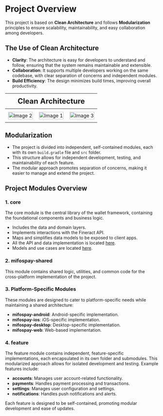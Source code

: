 # Project Overview

This project is based on **Clean Architecture** and follows **Modularization** principles to ensure scalability, maintainability, and easy collaboration among developers.

## The Use of Clean Architecture

- **Clarity**: The architecture is easy for developers to understand and follow, ensuring that the system remains maintainable and extensible.
- **Collaboration**: It supports multiple developers working on the same codebase, with clear separation of concerns and independent modules.
- **Build Efficiency**: The design minimizes build times, improving overall productivity.

<table style="width: 100%; table-layout: fixed; border-collapse: collapse;">
  <thead>
    <tr>
      <th colspan="3" align="center" style="text-align: center; font-size: 1.5em; padding: 10px;">Clean Architecture</th>
    </tr>
  </thead>
  <tbody>
    <tr>
      <td align="center" style="padding: 10px;">
        <img src="https://github.com/user-attachments/assets/5ded3799-0746-4b67-816c-cb149b150c5b" alt="Image 2" style="width: 100%; max-width: 200px;"/>
      </td>
      <td align="center" style="padding: 10px;">
        <img src="https://github.com/user-attachments/assets/79f66eb7-e664-43e7-963c-d8e5610c3c25" alt="Image 1" style="width: 100%; max-width: 200px;"/>
      </td>
      <td align="center" style="padding: 10px;">
        <img src="https://github.com/user-attachments/assets/6a949e74-73bd-4506-be1b-8a500fc93b00" alt="Image 3" style="width: 100%; max-width: 200px;"/>
      </td>
    </tr>
  </tbody>
</table>

## **Modularization**

- The project is divided into independent, self-contained modules, each with its own `build.gradle` file and `src` folder.
- This structure allows for independent development, testing, and maintainability of each feature.
- The modular approach promotes separation of concerns, making it easier to manage and extend the project.

## Project Modules Overview

### 1. **core**
The core module is the central library of the wallet framework, containing the foundational components and business logic.
   - Includes the data and domain layers.
   - Implements interactions with the Fineract API.
   - Maps and simplifies data models to be exposed to client apps.
   - All the API and data implementation is located [here](https://github.com/openMF/mobile-wallet/tree/master/core/src/main/java/org/mifos/mobilewallet/core/data).
   - Models and use cases are located [here](https://github.com/openMF/mobile-wallet/tree/master/core/src/main/java/org/mifos/mobilewallet/core/domain).

### 2. **mifospay-shared**
This module contains shared logic, utilities, and common code for the cross-platform implementation of the project.

### 3. **Platform-Specific Modules**
These modules are designed to cater to platform-specific needs while maintaining a shared architecture:
   - **mifospay-android**: Android-specific implementation.
   - **mifospay-ios**: iOS-specific implementation.
   - **mifospay-desktop**: Desktop-specific implementation.
   - **mifospay-web**: Web-based implementation.

### 4. **feature**
The feature module contains independent, feature-specific implementations, each encapsulated in its own folder and submodules. This modularized approach allows for isolated development and testing. Example features include:
   - **accounts**: Manages user account-related functionality.
   - **payments**: Handles payment processing and transactions.
   - **settings**: Manages user configuration and settings.
   - **notifications**: Handles push notifications and alerts.

Each feature is designed to be self-contained, promoting modular development and ease of updates.
